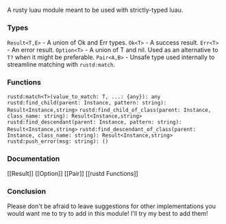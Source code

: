 A rusty luau module meant to be used with strictly-typed luau.
### Types
`Result<T,E>` - A union of Ok and Err types.
	`Ok<T>` - A success result.
	`Err<T>` - An error result.
`Option<T>` - A union of T and nil. Used as an alternative to `T?` when it might be preferable.
`Pair<A,B>` - Unsafe type used internally to streamline matching with `rustd:match`.

### Functions
`rustd:match<T>(value_to_match: T, ...: {any}): any`
`rustd:find_child(parent: Instance, pattern: string): Result<Instance,string>`
`rustd:find_child_of_class(parent: Instance, class_name: string): Result<Instance,string>`
`rustd:find_descendant(parent: Instance, pattern: string): Result<Instance,string>`
`rustd:find_descendant_of_class(parent: Instance, class_name: string): Result<Instance,string>`
`rustd:push_error(msg: string): ()`

### Documentation
[[Result]]
[[Option]]
[[Pair]]
[[rustd Functions]]

### Conclusion
Please don't be afraid to leave suggestions for other implementations you would want me to try to add in this module! I'll try my best to add them!